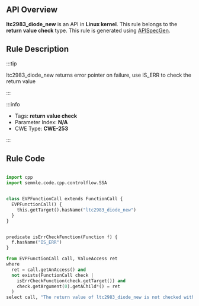---
---


## API Overview
**ltc2983_diode_new** is an API in **Linux kernel**. This rule belongs to the **return value check** type. This rule is generated using [APISpecGen](../../tools/APISpecGen).
## Rule Description

:::tip

ltc2983_diode_new returns error pointer on failure, use IS_ERR to check the return value

:::

:::info

- Tags: **return value check**
- Parameter Index: **N/A**
- CWE Type: **CWE-253**

:::

## Rule Code
```python

import cpp
import semmle.code.cpp.controlflow.SSA


class EVPFunctionCall extends FunctionCall {
  EVPFunctionCall() {
    this.getTarget().hasName("ltc2983_diode_new")
  }
}


predicate isErrCheckFunction(Function f) {
  f.hasName("IS_ERR") 
}

from EVPFunctionCall call, ValueAccess ret
where
  ret = call.getAnAccess() and
  not exists(FunctionCall check |
    isErrCheckFunction(check.getTarget()) and
    check.getArgument(0).getAChild*() = ret
  )
select call, "The return value of ltc2983_diode_new is not checked with IS_ERR."
    
```